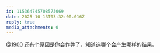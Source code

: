```yaml
---
id: 115364745708573069
date: 2025-10-13T03:32:00.016Z
reply: true
media_attachments: 0
---
```


<p><span class="h-card" translate="no"><a href="https://social.1900.live/@1900" class="u-url mention" rel="nofollow noopener" target="_blank">@<span>1900</span></a></span> 还有个原因是你会作弊了，知道选哪个会产生哪样的结果。</p>
